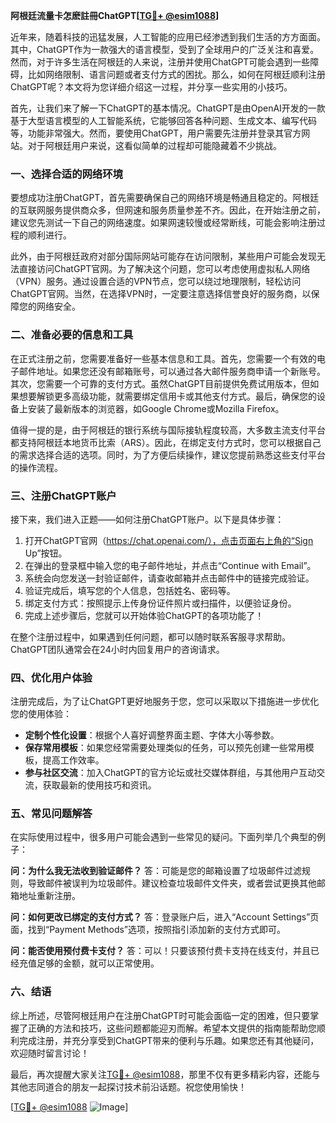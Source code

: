 **阿根廷流量卡怎麽註冊ChatGPT[[TG💪+ @esim1088](https://t.me/s/esim1088)]**

近年来，随着科技的迅猛发展，人工智能的应用已经渗透到我们生活的方方面面。其中，ChatGPT作为一款强大的语言模型，受到了全球用户的广泛关注和喜爱。然而，对于许多生活在阿根廷的人来说，注册并使用ChatGPT可能会遇到一些障碍，比如网络限制、语言问题或者支付方式的困扰。那么，如何在阿根廷顺利注册ChatGPT呢？本文将为您详细介绍这一过程，并分享一些实用的小技巧。

首先，让我们来了解一下ChatGPT的基本情况。ChatGPT是由OpenAI开发的一款基于大型语言模型的人工智能系统，它能够回答各种问题、生成文本、编写代码等，功能非常强大。然而，要使用ChatGPT，用户需要先注册并登录其官方网站。对于阿根廷用户来说，这看似简单的过程却可能隐藏着不少挑战。

### **一、选择合适的网络环境**

要想成功注册ChatGPT，首先需要确保自己的网络环境是畅通且稳定的。阿根廷的互联网服务提供商众多，但网速和服务质量参差不齐。因此，在开始注册之前，建议您先测试一下自己的网络速度。如果网速较慢或经常断线，可能会影响注册过程的顺利进行。

此外，由于阿根廷政府对部分国际网站可能存在访问限制，某些用户可能会发现无法直接访问ChatGPT官网。为了解决这个问题，您可以考虑使用虚拟私人网络（VPN）服务。通过设置合适的VPN节点，您可以绕过地理限制，轻松访问ChatGPT官网。当然，在选择VPN时，一定要注意选择信誉良好的服务商，以保障您的网络安全。

### **二、准备必要的信息和工具**

在正式注册之前，您需要准备好一些基本信息和工具。首先，您需要一个有效的电子邮件地址。如果您还没有邮箱账号，可以通过各大邮件服务商申请一个新账号。其次，您需要一个可靠的支付方式。虽然ChatGPT目前提供免费试用版本，但如果想要解锁更多高级功能，就需要绑定信用卡或其他支付方式。最后，确保您的设备上安装了最新版本的浏览器，如Google Chrome或Mozilla Firefox。

值得一提的是，由于阿根廷的银行系统与国际接轨程度较高，大多数主流支付平台都支持阿根廷本地货币比索（ARS）。因此，在绑定支付方式时，您可以根据自己的需求选择合适的选项。同时，为了方便后续操作，建议您提前熟悉这些支付平台的操作流程。

### **三、注册ChatGPT账户**

接下来，我们进入正题——如何注册ChatGPT账户。以下是具体步骤：

1. 打开ChatGPT官网（https://chat.openai.com/），点击页面右上角的“Sign Up”按钮。
2. 在弹出的登录框中输入您的电子邮件地址，并点击“Continue with Email”。
3. 系统会向您发送一封验证邮件，请查收邮箱并点击邮件中的链接完成验证。
4. 验证完成后，填写您的个人信息，包括姓名、密码等。
5. 绑定支付方式：按照提示上传身份证件照片或扫描件，以便验证身份。
6. 完成上述步骤后，您就可以开始体验ChatGPT的各项功能了！

在整个注册过程中，如果遇到任何问题，都可以随时联系客服寻求帮助。ChatGPT团队通常会在24小时内回复用户的咨询请求。

### **四、优化用户体验**

注册完成后，为了让ChatGPT更好地服务于您，您可以采取以下措施进一步优化您的使用体验：

- **定制个性化设置**：根据个人喜好调整界面主题、字体大小等参数。
- **保存常用模板**：如果您经常需要处理类似的任务，可以预先创建一些常用模板，提高工作效率。
- **参与社区交流**：加入ChatGPT的官方论坛或社交媒体群组，与其他用户互动交流，获取最新的使用技巧和资讯。

### **五、常见问题解答**

在实际使用过程中，很多用户可能会遇到一些常见的疑问。下面列举几个典型的例子：

**问：为什么我无法收到验证邮件？**
答：可能是您的邮箱设置了垃圾邮件过滤规则，导致邮件被误判为垃圾邮件。建议检查垃圾邮件文件夹，或者尝试更换其他邮箱地址重新注册。

**问：如何更改已绑定的支付方式？**
答：登录账户后，进入“Account Settings”页面，找到“Payment Methods”选项，按照指引添加新的支付方式即可。

**问：能否使用预付费卡支付？**
答：可以！只要该预付费卡支持在线支付，并且已经充值足够的金额，就可以正常使用。

### **六、结语**

综上所述，尽管阿根廷用户在注册ChatGPT时可能会面临一定的困难，但只要掌握了正确的方法和技巧，这些问题都能迎刃而解。希望本文提供的指南能帮助您顺利完成注册，并充分享受到ChatGPT带来的便利与乐趣。如果您还有其他疑问，欢迎随时留言讨论！

最后，再次提醒大家关注[TG💪+ @esim1088](https://t.me/s/esim1088)，那里不仅有更多精彩内容，还能与其他志同道合的朋友一起探讨技术前沿话题。祝您使用愉快！

[[TG💪+ @esim1088](https://t.me/s/esim1088) ![Image](https://i.postimg.cc/4NQfJmqS/Snipaste-2025-05-13-00-14-12.png)]